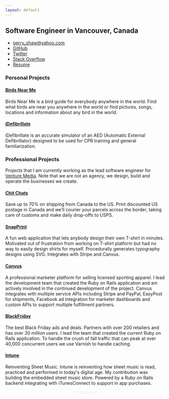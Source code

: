 ```yaml
---
layout: default
---
```


## Software Engineer in Vancouver, Canada

* [gerry_shaw@yahoo.com](mailto:gerry_shaw@yahoo.com)
* [GitHub](https://github.com/gshaw)
* [Twitter](https://twitter.com/gerry_shaw)
* [Stack Overflow](http://stackoverflow.com/users/265940/gerry)
* [Resume](/resume)

### Personal Projects

#### [Birds Near Me](http://birdsnearme.com)

Birds Near Me is a bird guide for everybody anywhere in the world. Find what birds are near you anywhere in the world or find pictures, songs, locations and information about any bird in the world.

#### [iDefibrillate](http://gshaw.ca/idefibrillate/)

iDefibrillate is an accurate simulator of an AED (Automatic External Defibrillator) designed to be used for CPR training and general familiarization.

### Professional Projects

Projects that I am currently working as the lead software engineer for [Venture Media](http://venturemedia.com). Note that we are not an agency, we design, build and operate the businesses we create.

#### [Chit Chats](https://chitchats.com)

Save up to 70% on shipping from Canada to the US. Print discounted US postage in Canada and we’ll courier your parcels across the border, taking care of customs and make daily drop-offs to USPS.

#### [SnapPrint](https://snapprint.com)

A fun web application that lets anybody design their own T-shirt in minutes.  Motivated out of frustration from working on T-shirt platform but had no way to easily design shirts for myself.  Procedurally generates typography designs using SVG.  Integrates with Stripe and Canvus.

#### [Canvus](https://canvus.com)

A professional marketer platform for selling licensed sporting apparel.  I lead the development team that created the Ruby on Rails application and am actively involved in the continued development of the project.  Canvus integrates with multiple service APIs including Stripe and PayPal, EasyPost for shipments, Facebook ad integration for marketer dashboards and custom APIs to support multiple fulfillment partners.

#### [BlackFriday](https://blackfriday.com)

The best Black Friday ads and deals.  Partners with over 200 retailers and has over 30 million users.  I lead the team that created the current Ruby on Rails application.  To handle the crush of fall traffic that can peak at over 40,000 concurrent users we use Varnish to handle caching.

#### [Intune](https://intune.com)

Reinventing Sheet Music.  Intune is reinventing how sheet music is read, practiced and performed in today's digital age.  My contribution was building the embedded sheet music store.  Powered by a Ruby on Rails backend integrating with iTunesConnect to support in app purchases.

<p style="text-align:center"><a href="/spencer" style="font-size: 10px; color:#eee">Hint for Spencer</a></p>
